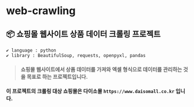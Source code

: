 # web-crawling

## 📦 쇼핑몰 웹사이트 상품 데이터 크롤링 프로젝트

```
✔ language : python
✔ library : BeautifulSoup, requests, openpyxl, pandas
```

> #### 쇼핑몰 웹사이트에서 상품 데이터를 가져와 엑셀 형식으로 데이터를 관리하는 것을 목표로 하는 프로젝트입니다.

#### 이 프로젝트의 크롤링 대상 쇼핑몰은 다이소몰 ```https://www.daisomall.co.kr``` 입니다.

</br>
<!--
### 🛠 작동 방식
>- #### 1. input 파일 : 크롤링 대상 물품의 '검색어'를 정리한 엑셀파일
>- #### 2. 카테고리 필터링 : ```item_category_list.py``` 실행해 각 검색어의 검색 결과 상품들이 속한 모든 카테고리를 텍스트로 가져와 엑셀 파일에 저장. 이후 수작업으로 상관없는 상품이 속한(크롤링 하지 않을) 카테고리를 지움. ex) 검색어가 '주방가위'인 경우 사무/문구 카테고리를 지움
>- #### 3. 데이터 수집 : ```item_category.py``` 실행해 카테고리 별로 상품의 이름, 가격, 이미지, 링크 등을 스크래핑
>- #### 4. 상품 이미지 넣기 : 스크래핑 하며 다운받아 놓았던 상품 이미지를 ```load_img.py``` 로 상품 데이터와 이미지 파일 이름을 매칭해 맞는 셀에 붙여넣음

</br>

### Part1. 상품 데이터 크롤링

### Part2. 크롤링 데이터 관리
 -->
